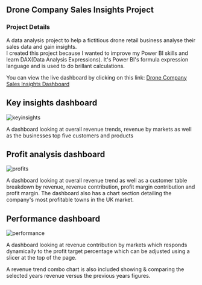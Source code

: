 ## Drone Company Sales Insights Project

### Project Details
A data analysis project to help a fictitious drone retail business analyse their sales data and gain insights.   
I created this project because I wanted to improve my Power BI skills and learn DAX(Data Analysis Expressions). 
It's Power BI's formula expression language and is used to do brillant calculations.

You can view the live dashboard by clicking on this link: [Drone Company Sales Insights Dashboard](https://app.powerbi.com/view?r=eyJrIjoiYTQwNTQ4ZTktYWU3Zi00ZTBkLWE1N2YtNTk0MzZlMTJkMmViIiwidCI6Ijc4MDAyOWVmLWI1YWYtNDQzYi05MTNmLWJhNDlmNjJmMDdkMyJ9)

## Key insights dashboard
![keyinsights](https://user-images.githubusercontent.com/63045067/116141743-ffcd8700-a6d0-11eb-873b-24e528645c03.PNG)

A dashboard looking at overall revenue trends, revenue by markets as well as the businesses top five customers and products


## Profit analysis dashboard
![profits](https://user-images.githubusercontent.com/63045067/116141803-14aa1a80-a6d1-11eb-8af6-3fabe87f5b6b.PNG)

A dashboard looking at overall revenue trend as well as a customer table breakdown by revenue, revenue contribution, profit margin contribution and profit margin. The dashboard also has a chart section detailing the company's most profitable towns in the UK market.


## Performance dashboard
![performance](https://user-images.githubusercontent.com/63045067/116141849-21c70980-a6d1-11eb-9630-fb5c5515c53c.PNG)

A dashboard looking at revenue contribution by markets which responds dynamically to the profit target percentage which can be adjusted using a slicer at  the top of the page.  

A revenue trend combo chart is also included showing & comparing the selected years revenue versus the previous years figures.  




